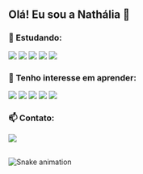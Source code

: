 <div style="display: inline_block"><br>
 
## Olá! Eu sou a Nathália 👋 

### 🌱 Estudando:

  <img src="https://img.shields.io/badge/HTML5-E34F26?style=for-the-badge&logo=html5&logoColor=white">
  <img src="https://img.shields.io/badge/CSS3-1572B6?style=for-the-badge&logo=css3&logoColor=white">
  <img src="https://img.shields.io/badge/JavaScript-323330?style=for-the-badge&logo=javascript&logoColor=F7DF1E">
  <img src="https://img.shields.io/badge/TypeScript-007ACC?style=for-the-badge&logo=typescript&logoColor=white">
  <img src="https://img.shields.io/badge/GIT-E44C30?style=for-the-badge&logo=git&logoColor=white">
 
### 🔎 Tenho interesse em aprender:

  <img src="https://img.shields.io/badge/React-20232A?style=for-the-badge&logo=react&logoColor=61DAFB">
  <img src="https://img.shields.io/badge/React_Native-20232A?style=for-the-badge&logo=react&logoColor=61DAFB">
  <img src="https://img.shields.io/badge/Node.js-43853D?style=for-the-badge&logo=node.js&logoColor=white">  
  <img src="https://img.shields.io/badge/Dart-0175C2?style=for-the-badge&logo=dart&logoColor=white">
  <img src="https://img.shields.io/badge/Flutter-02569B?style=for-the-badge&logo=flutter&logoColor=white">

### 📫 Contato:

<a href = "mailto:nathalia.gomes0112@gmail.com"><img src="https://img.shields.io/badge/nathalia.gomes0112@gmail.com-D14836?style=for-the-badge&logo=gmail&logoColor=white" target="_blank"></a>

</div>

##

![Snake animation](https://github.com/nathaliagomes/nathaliagomes/blob/output/github-contribution-grid-snake.svg)
